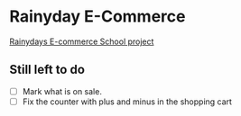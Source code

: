 # Rainyday E-Commerce
 
[Rainydays E-commerce School project](https://rainydaysecommerce.netlify.app/)

## Still left to do
- [ ] Mark what is on sale.
- [ ] Fix the counter with plus and minus in the shopping cart
